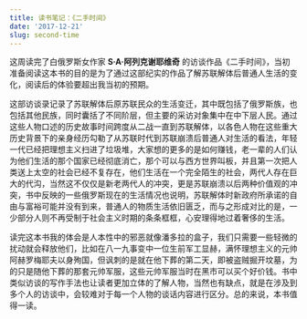 ```yaml
---
title: 读书笔记：《二手时间》
date: '2017-12-21'
slug: second-time
---
```

这周读完了白俄罗斯女作家 **S·A·阿列克谢耶维奇** 的访谈作品《二手时间》，当初准备阅读这本书的目的是为了通过这部纪实的作品了解苏联解体后普通人生活的变化，阅读后的体验要超出我当初的预期。

这部访谈录记录了苏联解体后原苏联民众的生活变迁，其中既包括了俄罗斯族，也包括其他民族，同时囊括了不同阶层，但主要的采访对象集中在中下层人民。通过这些人物口述的历史故事时间跨度从二战一直到苏联解体，以各色人物在这些重大历史背景下的亲身经历勾勒了从苏联时代到苏联崩溃后普通人对生活的看法，年轻一代已经把理想主义扫进了垃圾堆，大家想的更多的是如何赚钱，老一辈的人们认为他们生活的那个国家已经彻底消亡，那个可以与西方世界叫板，并且第一次把人类送上太空的社会已经不复存在，他们生活在一个完全陌生的社会，两代人存在巨大的代沟，当然这不仅仅是新老两代人的冲突，更是苏联崩溃以后两种价值观的冲突，书中反映的一些俄罗斯现在的生活情况也说明，苏联解体时新政府所承诺的自由与富裕可能并没有到来，普通人的物质生活依旧匮乏，而与之形成对比的是，一少部分人则不再受制于社会主义时期的条条框框，心安理得地过着奢侈的生活。

读完这本书我的体会是人本性中的邪恶就像潘多拉的盒子，我们只需要一些轻微的扰动就会释放他们，比如在八一九事变中一位生前军工显赫，满怀理想主义的元帅阿赫罗梅耶夫以身殉国，但讽刺的是就在他下葬的第二天，即被盗贼掘开坟墓，为的只是随他下葬的那套元帅军服，这些元帅军服当时在黑市可以买个好价钱。书中类似访谈的写作手法也让读者更加立体的了解人物，当然也有缺点，就是在涉及到多个人的访谈中，会较难对于每一个人物的谈话内容进行区分。总的来说，本书值得一读。
